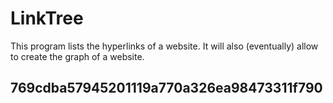 # LinkTree
This program lists the hyperlinks of a website. It will also (eventually) allow to create the graph of a website.
## 769cdba57945201119a770a326ea98473311f790
